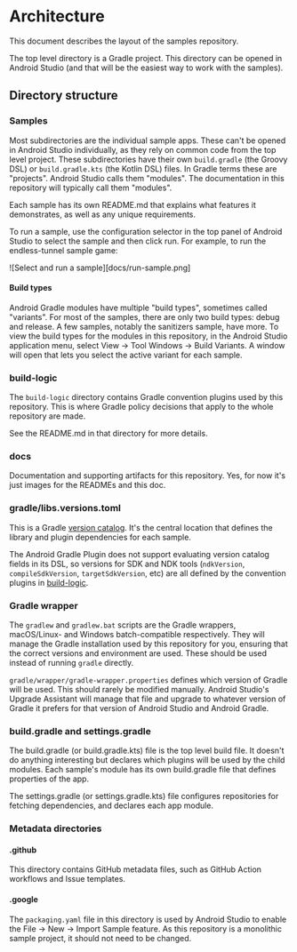 # Architecture

This document describes the layout of the samples repository.

The top level directory is a Gradle project. This directory can be opened in
Android Studio (and that will be the easiest way to work with the samples).

## Directory structure

### Samples

Most subdirectories are the individual sample apps. These can't be opened in
Android Studio individually, as they rely on common code from the top level
project. These subdirectories have their own `build.gradle` (the Groovy DSL) or
`build.gradle.kts` (the Kotlin DSL) files. In Gradle terms these are "projects".
Android Studio calls them "modules". The documentation in this repository will
typically call them "modules".

Each sample has its own README.md that explains what features it demonstrates,
as well as any unique requirements.

To run a sample, use the configuration selector in the top panel of Android
Studio to select the sample and then click run. For example, to run the
endless-tunnel sample game:

![Select and run a sample][docs/run-sample.png]

#### Build types

Android Gradle modules have multiple "build types", sometimes called "variants".
For most of the samples, there are only two build types: debug and release. A
few samples, notably the sanitizers sample, have more. To view the build types
for the modules in this repository, in the Android Studio application menu,
select View -> Tool Windows -> Build Variants. A window will open that lets you
select the active variant for each sample.

### build-logic

The `build-logic` directory contains Gradle convention plugins used by this
repository. This is where Gradle policy decisions that apply to the whole
repository are made.

See the README.md in that directory for more details.

### docs

Documentation and supporting artifacts for this repository. Yes, for now it's
just images for the READMEs and this doc.

### gradle/libs.versions.toml

This is a Gradle [version catalog]. It's the central location that defines the
library and plugin dependencies for each sample.

The Android Gradle Plugin does not support evaluating version catalog fields in
its DSL, so versions for SDK and NDK tools (`ndkVersion`, `compileSdkVersion`,
`targetSdkVersion`, etc) are all defined by the convention plugins in
[build-logic](#build-logic).

[version catalog]: https://docs.gradle.org/current/userguide/platforms.html

### Gradle wrapper

The `gradlew` and `gradlew.bat` scripts are the Gradle wrappers, macOS/Linux-
and Windows batch-compatible respectively. They will manage the Gradle
installation used by this repository for you, ensuring that the correct versions
and environment are used. These should be used instead of running `gradle`
directly.

`gradle/wrapper/gradle-wrapper.properties` defines which version of Gradle will
be used. This should rarely be modified manually. Android Studio's Upgrade
Assistant will manage that file and upgrade to whatever version of Gradle it
prefers for that version of Android Studio and Android Gradle.

### build.gradle and settings.gradle

The build.gradle (or build.gradle.kts) file is the top level build file. It
doesn't do anything interesting but declares which plugins will be used by the
child modules. Each sample's module has its own build.gradle file that defines
properties of the app.

The settings.gradle (or settings.gradle.kts) file configures repositories for
fetching dependencies, and declares each app module.

### Metadata directories

#### .github

This directory contains GitHub metadata files, such as GitHub Action workflows
and Issue templates.

#### .google

The `packaging.yaml` file in this directory is used by Android Studio to enable
the File -> New -> Import Sample feature. As this repository is a monolithic
sample project, it should not need to be changed.

